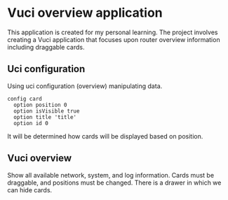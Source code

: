 # Vuci overview application
This application is created for my personal learning.
The project involves creating a Vuci application that focuses upon router overview information including draggable cards.
## Uci configuration
Using uci configuration (overview) manipulating data.
```
config card
  option position 0
  option isVisible true
  option title 'title'
  option id 0
```
It will be determined how cards will be displayed based on position.
## Vuci overview
Show all available network, system, and log information. Cards must be draggable, and positions must be changed. There is a drawer in which we can hide cards.
